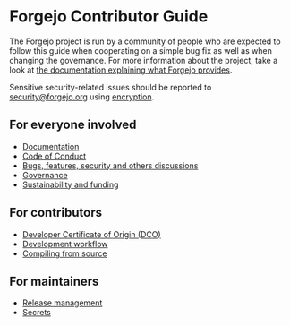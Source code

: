 # Forgejo Contributor Guide

The Forgejo project is run by a community of people who are expected to follow this guide when cooperating on a simple bug fix as well as when changing the governance. For more information about the project, take a look at [the documentation explaining what Forgejo provides](README.md).

Sensitive security-related issues should be reported to [security@forgejo.org](mailto:security@forgejo.org) using [encryption](https://keyoxide.org/security@forgejo.org).

## For everyone involved

- [Documentation](https://forgejo.org/docs/next/)
- [Code of Conduct](https://forgejo.org/docs/latest/developer/coc/)
- [Bugs, features, security and others discussions](https://forgejo.org/docs/latest/developer/discussions/)
- [Governance](https://forgejo.org/docs/latest/developer/governance/)
- [Sustainability and funding](https://codeberg.org/forgejo/sustainability/src/branch/main/README.md)

## For contributors

- [Developer Certificate of Origin (DCO)](https://forgejo.org/docs/latest/developer/dco/)
- [Development workflow](https://forgejo.org/docs/latest/developer/workflow/)
- [Compiling from source](https://forgejo.org/docs/latest/developer/from-source/)

## For maintainers

- [Release management](https://forgejo.org/docs/latest/developer/release/)
- [Secrets](https://forgejo.org/docs/latest/developer/secrets/)
